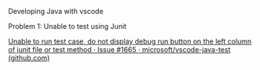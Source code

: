 Developing Java with vscode

Problem 1: Unable to test using Junit

[Unable to run test case, do not display debug run button on the left column of junit file or test method · Issue #1665 · microsoft/vscode-java-test (github.com)](https://github.com/microsoft/vscode-java-test/issues/1665)
